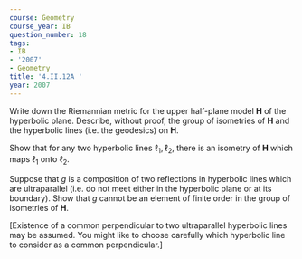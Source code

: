 ```yaml
---
course: Geometry
course_year: IB
question_number: 18
tags:
- IB
- '2007'
- Geometry
title: '4.II.12A '
year: 2007
---
```



Write down the Riemannian metric for the upper half-plane model $\mathbf{H}$ of the hyperbolic plane. Describe, without proof, the group of isometries of $\mathbf{H}$ and the hyperbolic lines (i.e. the geodesics) on $\mathbf{H}$.

Show that for any two hyperbolic lines $\ell_{1}, \ell_{2}$, there is an isometry of $\mathbf{H}$ which maps $\ell_{1}$ onto $\ell_{2}$.

Suppose that $g$ is a composition of two reflections in hyperbolic lines which are ultraparallel (i.e. do not meet either in the hyperbolic plane or at its boundary). Show that $g$ cannot be an element of finite order in the group of isometries of $\mathbf{H}$.

[Existence of a common perpendicular to two ultraparallel hyperbolic lines may be assumed. You might like to choose carefully which hyperbolic line to consider as a common perpendicular.]